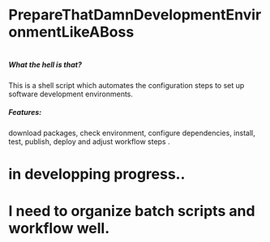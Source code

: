 # PrepareThatDamnDevelopmentEnvironmentLikeABoss
#

##### What the hell is that?
This is a shell script which automates the configuration steps to set up software development environments.



##### Features:
download packages, check environment, configure dependencies, install, test, publish, deploy and adjust workflow steps .

# in developping progress..
# I need to organize batch scripts and workflow well. 
